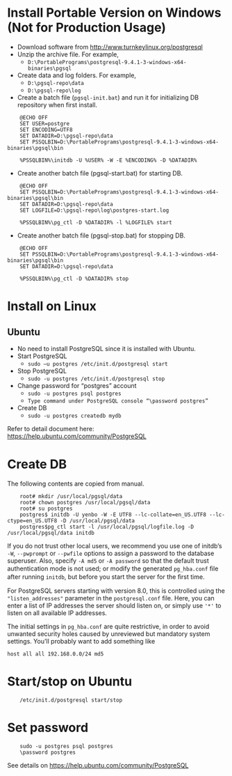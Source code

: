 # Install Portable Version on Windows (Not for Production Usage)

* Download software from <http://www.turnkeylinux.org/postgresql>
* Unzip the archive file. For example,
  * `D:\PortablePrograms\postgresql-9.4.1-3-windows-x64-binaries\pgsql`
* Create data and log folders. For example,
  * `D:\pgsql-repo\data`
  * `D:\pgsql-repo\log`
* Create a batch file (`pgsql-init.bat`) and run it for initializing DB repository when first install.

````
    @ECHO OFF
    SET USER=postgre
    SET ENCODING=UTF8
    SET DATADIR=D:\pgsql-repo\data
    SET PSSQLBIN=D:\PortablePrograms\postgresql-9.4.1-3-windows-x64-binaries\pgsql\bin
        
    %PSSQLBIN%\initdb -U %USER% -W -E %ENCODING% -D %DATADIR%
````

* Create another batch file (pgsql-start.bat) for starting DB.

````
    @ECHO OFF
    SET PSSQLBIN=D:\PortablePrograms\postgresql-9.4.1-3-windows-x64-binaries\pgsql\bin
    SET DATADIR=D:\pgsql-repo\data
    SET LOGFILE=D:\pgsql-repo\log\postgres-start.log

    %PSSQLBIN%\pg_ctl -D %DATADIR% -l %LOGFILE% start
````

* Create another batch file (pgsql-stop.bat) for stopping DB.

````
    @ECHO OFF
    SET PSSQLBIN=D:\PortablePrograms\postgresql-9.4.1-3-windows-x64-binaries\pgsql\bin
    SET DATADIR=D:\pgsql-repo\data
    
    %PSSQLBIN%\pg_ctl -D %DATADIR% stop
````

# Install on Linux

## Ubuntu

* No need to install PostgreSQL since it is installed with Ubuntu.
* Start PostgreSQL
  * `sudo –u postgres /etc/init.d/postgresql start`
* Stop PostgreSQL
  * `sudo -u postgres /etc/init.d/postgresql stop`
* Change password for “postgres” account
  * `sudo -u postgres psql postgres`
  * `Type command under PostgreSQL console “\password postgres”`
* Create DB
  * `sudo -u postgres createdb mydb`

Refer to detail document here: <https://help.ubuntu.com/community/PostgreSQL>


# Create DB

The following contents are copied from manual.

````
    root# mkdir /usr/local/pgsql/data
    root# chown postgres /usr/local/pgsql/data
    root# su postgres
    postgres$ initdb -U yenbo -W -E UTF8 --lc-collate=en_US.UTF8 --lc-ctype=en_US.UTF8 -D /usr/local/pgsql/data
    postgres$pg_ctl start -l /usr/local/pgsql/logfile.log -D /usr/local/pgsql/data initdb
````


If you do not trust other local users, we recommend you use one of initdb’s `-W`, `--pwprompt` or `--pwfile` options to assign a password to the database superuser. Also, specify `-A md5` or `-A password` so that the default trust authentication mode is not used; or modify the generated `pg_hba.conf` ﬁle after running `initdb`, but before you start the server for the ﬁrst time.

For PostgreSQL servers starting with version 8.0, this is controlled using the `"listen_addresses"` parameter in the `postgresql.conf` file. Here, you can enter a list of IP addresses the server should listen on, or simply use `'*'` to listen on all available IP addresses.

The initial settings in `pg_hba.conf` are quite restrictive, in order to avoid unwanted security holes caused by unreviewed but mandatory system settings. You'll probably want to add something like 

    host all all 192.168.0.0/24 md5 

# Start/stop on Ubuntu

````
    /etc/init.d/postgresql start/stop
````

# Set password

````
    sudo -u postgres psql postgres
    \password postgres
````

See details on <https://help.ubuntu.com/community/PostgreSQL> 
